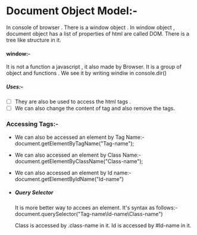 # Document Object Model:-
In console of browser . There is a window object . In window object , document object has a list of properties of html are called DOM.
There is a tree like structure in it. 
#### window:- 
It is not a function a javascript , it also made by Browser. It is a group of object and functions .
We see it by writing windiw in console.dir()
##### Uses:-
- [ ] They are also be used to access the html tags .
- [ ] We can also change the content of tag and also remove the tags.
### Accessing Tags:- 
- We can also be accessed an element by Tag Name:-
    document.getElementByTagName("Tag-name");
- We can also accessed an element by Class Name:-
    document.getElementByClassName("Class-name");
- We can also accessed an element by Id name:-
    document.getElementByIdName("Id-name")
- ##### Query Selector
   It is more better way to accees an element.
   It's syntax as follows:-
   document.querySelector("Tag-name\Id-name\Class-name")
   
   Class is accessed by .class-name in it.
   Id is accessed by #Id-name in it. 

